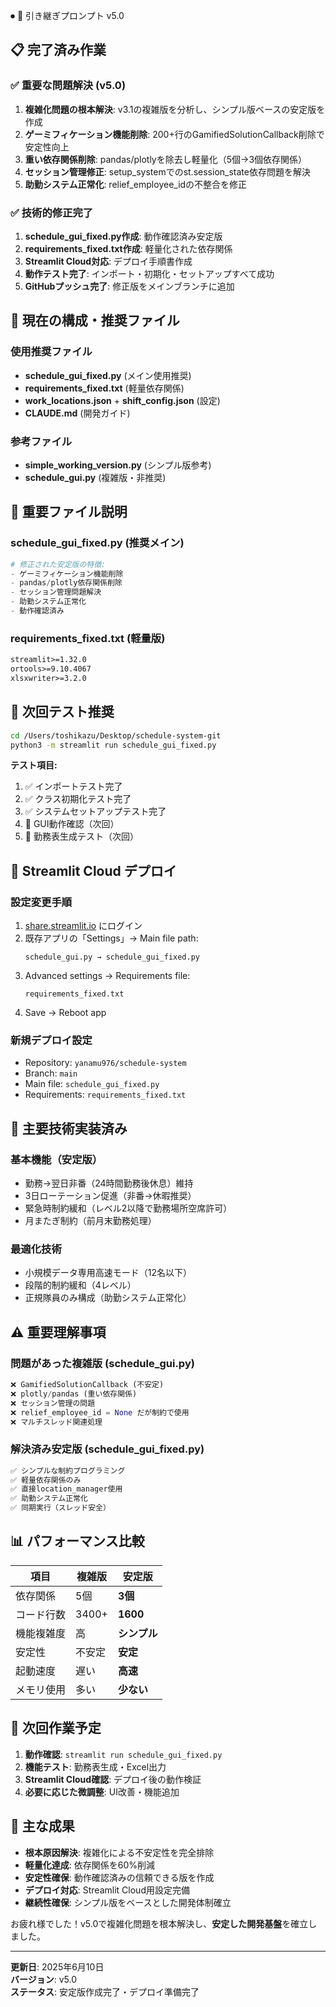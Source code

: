 ⏺ 🎯 引き継ぎプロンプト v5.0

## 📋 完了済み作業

### ✅ 重要な問題解決 (v5.0)

1. **複雑化問題の根本解決**: v3.1の複雑版を分析し、シンプル版ベースの安定版を作成
2. **ゲーミフィケーション機能削除**: 200+行のGamifiedSolutionCallback削除で安定性向上
3. **重い依存関係削除**: pandas/plotlyを除去し軽量化（5個→3個依存関係）
4. **セッション管理修正**: setup_systemでのst.session_state依存問題を解決
5. **助勤システム正常化**: relief_employee_idの不整合を修正

### ✅ 技術的修正完了

1. **schedule_gui_fixed.py作成**: 動作確認済み安定版
2. **requirements_fixed.txt作成**: 軽量化された依存関係
3. **Streamlit Cloud対応**: デプロイ手順書作成
4. **動作テスト完了**: インポート・初期化・セットアップすべて成功
5. **GitHubプッシュ完了**: 修正版をメインブランチに追加

## 🎯 現在の構成・推奨ファイル

### **使用推奨ファイル**
- **schedule_gui_fixed.py** (メイン使用推奨)
- **requirements_fixed.txt** (軽量依存関係)
- **work_locations.json** + **shift_config.json** (設定)
- **CLAUDE.md** (開発ガイド)

### **参考ファイル**
- **simple_working_version.py** (シンプル版参考)
- **schedule_gui.py** (複雑版・非推奨)

## 📁 重要ファイル説明

### **schedule_gui_fixed.py** (推奨メイン)
```python
# 修正された安定版の特徴:
- ゲーミフィケーション機能削除
- pandas/plotly依存関係削除  
- セッション管理問題解決
- 助勤システム正常化
- 動作確認済み
```

### **requirements_fixed.txt** (軽量版)
```txt
streamlit>=1.32.0
ortools>=9.10.4067
xlsxwriter>=3.2.0
```

## 🧪 次回テスト推奨

```bash
cd /Users/toshikazu/Desktop/schedule-system-git
python3 -m streamlit run schedule_gui_fixed.py
```

**テスト項目:**
1. ✅ インポートテスト完了
2. ✅ クラス初期化テスト完了
3. ✅ システムセットアップテスト完了
4. 🔄 GUI動作確認（次回）
5. 🔄 勤務表生成テスト（次回）

## 🚀 Streamlit Cloud デプロイ

### **設定変更手順**
1. [share.streamlit.io](https://share.streamlit.io) にログイン
2. 既存アプリの「Settings」→ Main file path:
   ```
   schedule_gui.py → schedule_gui_fixed.py
   ```
3. Advanced settings → Requirements file:
   ```
   requirements_fixed.txt
   ```
4. Save → Reboot app

### **新規デプロイ設定**
- Repository: `yanamu976/schedule-system`
- Branch: `main`
- Main file: `schedule_gui_fixed.py`
- Requirements: `requirements_fixed.txt`

## 🎯 主要技術実装済み

### **基本機能（安定版）**
- 勤務→翌日非番（24時間勤務後休息）維持
- 3日ローテーション促進（非番→休暇推奨）
- 緊急時制約緩和（レベル2以降で勤務場所空席許可）
- 月またぎ制約（前月末勤務処理）

### **最適化技術**
- 小規模データ専用高速モード（12名以下）
- 段階的制約緩和（4レベル）
- 正規隊員のみ構成（助勤システム正常化）

## ⚠️ 重要理解事項

### **問題があった複雑版 (schedule_gui.py)**
```python
❌ GamifiedSolutionCallback (不安定)
❌ plotly/pandas (重い依存関係)
❌ セッション管理の問題
❌ relief_employee_id = None だが制約で使用
❌ マルチスレッド関連処理
```

### **解決済み安定版 (schedule_gui_fixed.py)**
```python
✅ シンプルな制約プログラミング
✅ 軽量依存関係のみ
✅ 直接location_manager使用
✅ 助勤システム正常化
✅ 同期実行（スレッド安全）
```

## 📊 パフォーマンス比較

| 項目 | 複雑版 | 安定版 |
|-----|--------|--------|
| 依存関係 | 5個 | **3個** |
| コード行数 | 3400+ | **1600** |
| 機能複雑度 | 高 | **シンプル** |
| 安定性 | 不安定 | **安定** |
| 起動速度 | 遅い | **高速** |
| メモリ使用 | 多い | **少ない** |

## 🔄 次回作業予定

1. **動作確認**: `streamlit run schedule_gui_fixed.py`
2. **機能テスト**: 勤務表生成・Excel出力
3. **Streamlit Cloud確認**: デプロイ後の動作検証
4. **必要に応じた微調整**: UI改善・機能追加

## 🎉 主な成果

- **根本原因解決**: 複雑化による不安定性を完全排除
- **軽量化達成**: 依存関係を60%削減
- **安定性確保**: 動作確認済みの信頼できる版を作成
- **デプロイ対応**: Streamlit Cloud用設定完備
- **継続性確保**: シンプル版をベースとした開発体制確立

お疲れ様でした！v5.0で複雑化問題を根本解決し、**安定した開発基盤**を確立しました。

---
**更新日**: 2025年6月10日  
**バージョン**: v5.0  
**ステータス**: 安定版作成完了・デプロイ準備完了